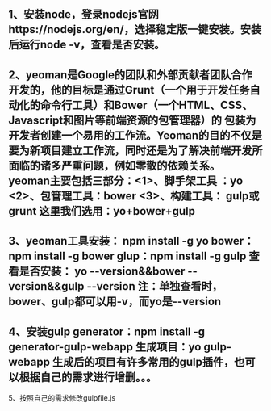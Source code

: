 1、安装node，登录nodejs官网https://nodejs.org/en/，选择稳定版一键安装。安装后运行node -v，查看是否安装。
---
2、yeoman是Google的团队和外部贡献者团队合作开发的，他的目标是通过Grunt（一个用于开发任务自动化的命令行工具）和Bower（一个HTML、CSS、Javascript和图片等前端资源的包管理器）的 
       包装为开发者创建一个易用的工作流。Yeoman的目的不仅是要为新项目建立工作流，同时还是为了解决前端开发所面临的诸多严重问题，例如零散的依赖关系。
      yeoman主要包括三部分：<1>、脚手架工具 ：yo
                                                 <2>、包管理工具：bower
                                                  <3>、构建工具： gulp或grunt
        这里我们选用：yo+bower+gulp
---        
 3、yeoman工具安装：
npm install -g yo
bower：npm install -g bower
glup：npm install -g gulp
查看是否安装： yo --version&&bower --version&&gulp --version
注：单独查看时，bower、gulp都可以用-v，而yo是--version
---
4、安装gulp generator：npm install -g generator-gulp-webapp
                         生成项目：yo gulp-webapp  生成后的项目有许多常用的gulp插件，也可以根据自己的需求进行增删。。。
---
5、按照自己的需求修改gulpfile.js
